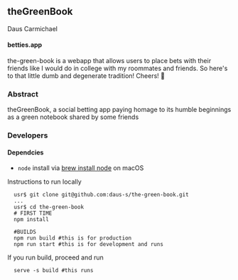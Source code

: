 ## theGreenBook
Daus Carmichael
#### betties.app

the-green-book is a webapp that allows users to place bets with their friends like I would do in college with my roommates and friends. So here's to that little dumb and degenerate tradition! Cheers!
:beer:
### Abstract
theGreenBook, a social betting app paying homage to its humble beginnings as a green notebook shared by some friends

### Developers
#### Dependcies
- `node` install via [brew install node](https://formulae.brew.sh/formula/node) on macOS

Instructions to run locally
```
  usr$ git clone git@github.com:daus-s/the-green-book.git
  ...
  usr$ cd the-green-book
  # FIRST TIME
  npm install

  #BUILDS
  npm run build #this is for production
  npm run start #this is for development and runs
```

If you run build, proceed and run
```
  serve -s build #this runs
```
